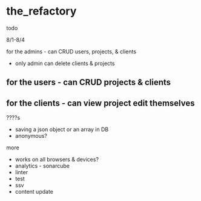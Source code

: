 # the_refactory

todo


8/1-8/4

for the admins - can CRUD users, projects, & clients
  - only admin can delete clients & projects

for the users - can CRUD projects & clients
  -

for the clients - can view project edit themselves
  -







????s
  - saving a json object or an array in DB
  - anonymous?


more
  - works on all browsers & devices?
  - analytics - sonarcube
  - linter
  - test
  - ssv
  - content update
